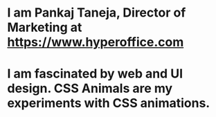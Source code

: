 # I am Pankaj Taneja, Director of Marketing at https://www.hyperoffice.com
# I am fascinated by web and UI design. CSS Animals are my experiments with CSS animations. 
